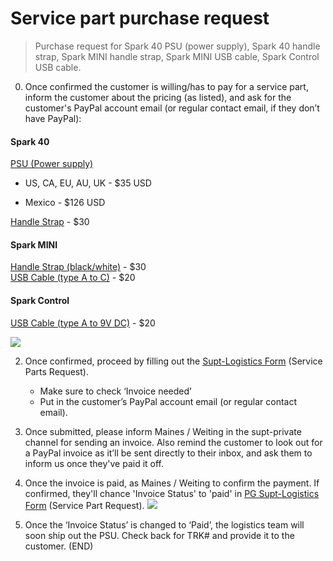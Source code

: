 # Service part purchase request
> Purchase request for Spark 40 PSU (power supply), Spark 40 handle strap, Spark MINI handle strap, Spark MINI USB cable, Spark Control USB   cable.

0. Once confirmed the customer is willing/has to pay for a service part, inform the customer about the pricing (as listed), and ask for the customer's PayPal account email (or regular contact email, if they don’t have PayPal): 

#### Spark 40
<u>PSU (Power supply)</u>

- US, CA, EU, AU, UK - $35 USD

- Mexico - $126 USD

<u>Handle Strap</u> - $30

#### Spark MINI
<u>Handle Strap (black/white)</u> - $30  
<u>USB Cable (type A to C)</u> - $20

#### Spark Control
<u>USB Cable (type A to 9V DC)</u> - $20

  ![](https://lh4.googleusercontent.com/wNgAmAEk_YGWQbMCvA2raQStaeUznNM1UdT7nn7o0kIyQNm8Ct4f9A689eNOmzSRRwJ6br_RC8k-vVuf7Z8Si4Wb5WDk4OsNC8t1ra_WUz8WpCGKmiJeYdWe19ALhOj_4iSL7f-dYAzBWLwTMSSkJNDSbk3qPWmUzy9pzh6adQJ_Zq2_wwBEd0gIADF3)

2.  Once confirmed, proceed by filling out the [Supt-Logistics Form](https://docs.google.com/forms/d/e/1FAIpQLSdd0Hei0HZSqwf_bzUTIdutMvE_a_N2VGuOc5fta-jwun69PA/viewform?fbzx=4036418607483484801) (Service Parts Request).

	-   Make sure to check ‘Invoice needed’
	-   Put in the customer’s PayPal account email (or regular contact email).

3. Once submitted, please inform Maines / Weiting in the supt-private channel for sending an invoice. Also remind the customer to look out for a PayPal invoice as it’ll be sent directly to their inbox, and ask them to inform us once they've paid it off.
4. Once the invoice is paid, as Maines / Weiting to confirm the payment. If confirmed, they'll chance 'Invoice Status' to 'paid' in [PG Supt-Logistics Form](https://docs.google.com/spreadsheets/d/1Fy29NhrA1tZJXq3LkVxNPUamxsd1ddPnmv3llIYY2E4/edit?usp=sharing) (Service Part Request). ![](https://lh6.googleusercontent.com/sGiZPUW6Inelwm4S2we_iWBn2mQiRr0_ehZ0hH2n337lBHH3vRLoiqMpYGhRUKhxhBLFhpPsY6jgW3iyin0N-_G9OBgHWQR5aydYWvlXQFhCiJpXLJrse1mg70eFtXHwF0JoaM7pGe2jivQTx4Rwg4c7EwLq03ZbflqK7AlELkycbGKLty2Ka4Y4dyVp)
5. Once the ‘Invoice Status’ is changed to ‘Paid’, the logistics team will soon ship out the PSU. Check back for TRK# and provide it to the customer. (END)

